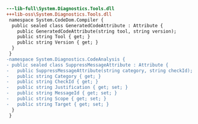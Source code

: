 ﻿```diff
---lib-full\System.Diagnostics.Tools.dll
+++lib-oss\System.Diagnostics.Tools.dll
 namespace System.CodeDom.Compiler {
  public sealed class GeneratedCodeAttribute : Attribute {
    public GeneratedCodeAttribute(string tool, string version);
    public string Tool { get; }
    public string Version { get; }
  }
 }
-namespace System.Diagnostics.CodeAnalysis {
- public sealed class SuppressMessageAttribute : Attribute {
-   public SuppressMessageAttribute(string category, string checkId);
-   public string Category { get; }
-   public string CheckId { get; }
-   public string Justification { get; set; }
-   public string MessageId { get; set; }
-   public string Scope { get; set; }
-   public string Target { get; set; }
  }
 }
```
